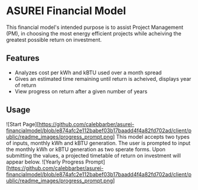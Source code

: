 # ASUREI Financial Model

This financial model's intended purpose is to assist Project Management (PM), in choosing the most energy efficient projects while acheiving the greatest possible return on investment.

## Features
- Analyzes cost per kWh and kBTU used over a month spread
- Gives an estimated time remaining until return is acheived, displays year of return
- View progress on return after a given number of years

## Usage
![Start Page][https://github.com/calebbarber/asurei-financialmodel/blob/e874afc2e112babef03b17baadd4f4a82fd702ad/client/public/readme_images/progress_prompt.png]
This model accepts two types of inputs, monthly kWh and kBTU generation. The user is prompted to input the monthly kWh or kBTU generation as two sperate forms. Upon submitting the values, a projected timetable of return on investment will appear below.
![Yearly Progress Prompt][https://github.com/calebbarber/asurei-financialmodel/blob/e874afc2e112babef03b17baadd4f4a82fd702ad/client/public/readme_images/progress_prompt.png]